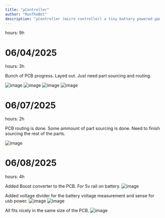 ```yaml
---
title: "µController"
author: "RunTheBot"
description: "µController (micro controller) a tiny battery powered game controller design for one game...unrailed"
---
```


hours: 9h

# 06/04/2025

hours: 3h


Bunch of PCB progress. Layed out. Just need part sourcing and routing.

![image](https://hc-cdn.hel1.your-objectstorage.com/s/v3/68f7545fd8e5f2b82d3712b0704c0a1798be1076_image.png)
![image](https://hc-cdn.hel1.your-objectstorage.com/s/v3/bf0413c6d878fe7e0421a49f8de10f71f87cac84_image.png)
![image](https://hc-cdn.hel1.your-objectstorage.com/s/v3/0aedea7b7133d785c7a27937a0e7255d475567c5_image.png)
![image](https://hc-cdn.hel1.your-objectstorage.com/s/v3/0576791bb0936b9210af6e72c27dd7d2a589d1fa_image.png)

# 06/07/2025

hours: 2h


PCB routing is done. Some ammount of part sourcing is done. Need to finish sourcing the rest of the parts.

![image](https://hc-cdn.hel1.your-objectstorage.com/s/v3/1cd7c51d8a2a5c1952590e0d563f01b91fe71aaa_image.png)
# 06/08/2025
hours: 4h


Added Boost converter to the PCB. For 5v rail on battery.
![image](https://hc-cdn.hel1.your-objectstorage.com/s/v3/a868b5056217dde40ef0f760efd6a0b8ae36e384_image.png)

Added voltage divider for the battery voltage measurement and sense for usb power.
![image](https://hc-cdn.hel1.your-objectstorage.com/s/v3/90afcab2c56bae4bee9389e896d9dc1bba74f5d0_image.png)
![image](https://hc-cdn.hel1.your-objectstorage.com/s/v3/c2f519e4b966a5b47db57378d283832c749c3beb_image.png)

All fits nicely in the same size of the PCB.
![image](https://hc-cdn.hel1.your-objectstorage.com/s/v3/9f4c7476ad143988d9ea0cb786a5d1b26d1eba8a_image.png)